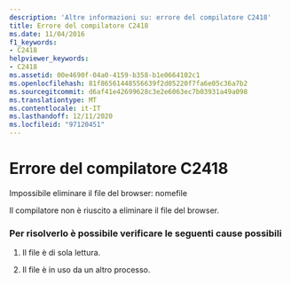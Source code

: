 ```yaml
---
description: 'Altre informazioni su: errore del compilatore C2418'
title: Errore del compilatore C2418
ms.date: 11/04/2016
f1_keywords:
- C2418
helpviewer_keywords:
- C2418
ms.assetid: 00e4690f-04a0-4159-b358-b1e0664102c1
ms.openlocfilehash: 81f86561448556639f2d05220f7fa6e05c36a7b2
ms.sourcegitcommit: d6af41e42699628c3e2e6063ec7b03931a49a098
ms.translationtype: MT
ms.contentlocale: it-IT
ms.lasthandoff: 12/11/2020
ms.locfileid: "97120451"
---
```

# <a name="compiler-error-c2418"></a>Errore del compilatore C2418

Impossibile eliminare il file del browser: nomefile

Il compilatore non è riuscito a eliminare il file del browser.

### <a name="to-fix-by-checking-the-following-possible-causes"></a>Per risolverlo è possibile verificare le seguenti cause possibili

1. Il file è di sola lettura.

1. Il file è in uso da un altro processo.
